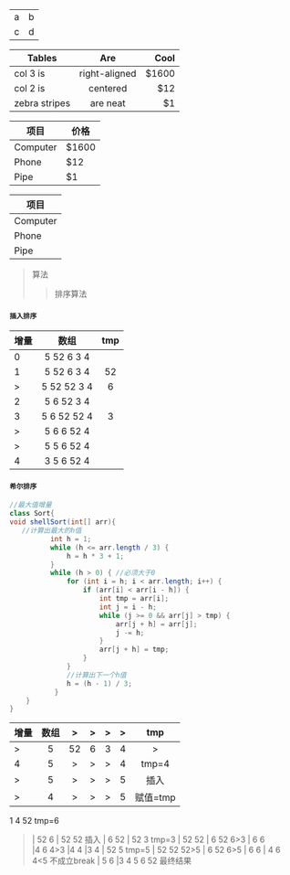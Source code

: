 <table class="table table-bordered table-striped table-condensed">
    <tr>
        <td>a</td>
	<td>b</td>
    </tr>
    <tr>
        <td>c</td>
	<td>d</td>
    </tr>
</table>

| Tables        | Are           | Cool  |
| ------------- |:-------------:| -----:|
| col 3 is      | right-aligned | $1600 |
| col 2 is      | centered      |   $12 |
| zebra stripes | are neat      |    $1 |

项目     | 价格
---      | ---
Computer | $1600
Phone    | $12
Pipe     | $1


项目     |  
---      | 
Computer | 
Phone    | 
Pipe     | 

> 算法
>> 排序算法
#### `插入排序`


增量|  数组 |tmp
---|:---:|:---:
0|5 52 6  3  4|
1|5 52 6  3  4 |    52
>|5 52 52 3  4 |    6
2|5 6  52 3  4|
3|5 6  52 52 4 |    3
>|5 6  6  52 4|
>|5 5  6  52 4|
4|3 5  6  52 4|

#### `希尔排序`
```java
//最大值增量 
class Sort{
void shellSort(int[] arr){
   //计算出最大的h值
          int h = 1;
          while (h <= arr.length / 3) {
              h = h * 3 + 1;
          }
          while (h > 0) { //必须大于0
              for (int i = h; i < arr.length; i++) {
                  if (arr[i] < arr[i - h]) {
                      int tmp = arr[i];
                      int j = i - h;
                      while (j >= 0 && arr[j] > tmp) {
                          arr[j + h] = arr[j];
                          j -= h;
                      }
                      arr[j + h] = tmp;
                  }
              }
              //计算出下一个h值
              h = (h - 1) / 3;
           } 
    }
}

```


增量|  数组|>|>|>|>|tmp|
---|:---:|:---:|:---:|:---:|:---:|:---:|
>|5  |52  |6  |3  |4|  > |
4|5  |>   |>  |>  |4|      tmp=4  
>|5  |>   |>  |>  |5|         插入 
>|4  |>   |>  |>  |5|       赋值=tmp
1 4  52                     tmp=6
>|    52  6
>|   52  52                 插入
>|   6   52
>|       52  3              tmp=3
>|       52  52
>|   6   52                 6>3
>|   6   6        
>|4  6                      4>3
>|4  4 
>|3  4 
>|           52  5          tmp=5
>|           52  52         52>5
>|      6    52             6>5
>|      6    6
>|   4  6                   4<5 不成立break
>|      5    6
>|3  4  5    6   52         最终结果    
        
        
               